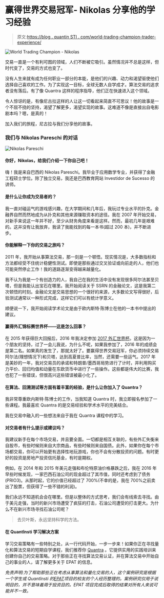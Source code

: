 # 赢得世界交易冠军- Nikolas 分享他的学习经验

> 原文:[https://blog . quantin STI . com/world-trading-champion-trader-experience/](https://blog.quantinsti.com/world-trading-champion-trader-experience/)

![World Trading Champion - Nikolas](../Images/31418f192045b9aaaf3dec007edc8a52.png)

交易一直是一个有利可图的领域，人们不断被它吸引。虽然情况并不总是这样，但时代变了，交易的方式也变了。

没有人生来就有成为任何职业一部分的本能，是他们的兴趣、动力和渴望驱使他们选择自己喜欢的工作。为了实现这一目标，全球无数人自学成才。算法交易的追求者没有落后。有了像 Quantra 这样的程序指导，他们正在快速进入这个领域。

令人惊讶的是，有像尼古拉这样的人让这一切看起来简直不可思议！他的故事是一个不屈不挠的坚持，渴望了解更多，渴望实现的故事。这难道不像是直接出自电影剧本吗？嗯，是真的！

加入我们的旅程，尼古拉与我们分享他的故事。

### **我们与 Nikolas Pareschi 的对话**

![Nikolas Pareschi](../Images/6cdc1c61d2457b8470ea0519886fd4f5.png)

#### 你好，Nikolas，给我们介绍一下你自己吧！

嗨！我是来自巴西的 Nikolas Pareschi。我毕业于应用数学专业，并获得了金融工程硕士学位。除了独立交易，我还是巴西教育网站 Investidor de Sucesso 的讲师。

#### 是什么让你成为交易者的？

我一直对碰运气的游戏感兴趣，在大学期间和几年后，我玩过专业水平的扑克。金融界自然而然地成为从扑克和其他来源赚取资本的途径。我在 2007 年开始交易，对新手来说这一年并不好，至少从财务角度来看是这样。然而，最初几年是艰难的。这并没有让我放弃，我读了我能找到的每一本书(超过 200 本)，并不断进步。

#### 你能解释一下你的交易之旅吗？

2011 年，我开始从事算法交易，那一刻是一个顿悟。现实情况是，大多数指标和方法都经受不住统计稳健性测试。即使是那些通过交叉验证或向前走的人，他们也可能突然停止工作！我的道路逐渐变得越来越量化。

我不认为我是一个有创造力的人，我自己在我的生活中没有发现很多阿尔法甚至贝塔，但是我能认出宝石在哪里。我开始阅读关于 SSRN 的金融论文，这是我第二次顿悟的时刻。金融论文是交易思想的一个很好的来源，大多数论文写得很好，后验测试通常以一种形式完成，这样它们可以有统计学意义。

顺便说一下，我开始阅读学术论文是由于欧内斯特·陈博士在他的一本书中提出的建议。

#### **赢得外汇锦标赛世界杯——这是怎么回事？**

在 2015 年获得巨大回报后，2016 年我决定参加 [2017 外汇世界杯](https://www.worldcupchampionships.com/live-stats-3-2-2)。这是因为一个朋友的坚持，过了一会儿我说，为什么不呢，如果我参加了，2016 年的成绩会是第二名。如果真的发生了，那就太好了。要赢得世界交易冠军，你必须持续交易阿尔法(理想情况下)和贝塔，达到高夏普比率，当然，还需要一些运气。2017 年是美妙的一年，我对交易员的承诺和特朗普/墨西哥局势进行了计时，并利用购买力平价、回归均值和动量在东欧货币中进行了一些操作。这些都是伟大的比赛，我也犯了一些错误，但很高兴这些错误被最小化了。

#### **在算法、回溯测试等方面有着丰富的经验，是什么让你加入了 Quantra？**

我非常尊重欧内斯特·陈博士的工作，当我知道 Quantra 时，我立即报名参加了一些课程。我最喜欢 Quantra 的是交易经验和学术水平的完美结合。

我在交易中融入的一些想法来自于我在 Quantra 课程中的学习。

#### 对交易者有什么提示或建议吗？

我建议新手在每个市场交易，并且要全面。一切都是相互关联的，有些外汇失衡来自股市，有些时候则来自大宗商品，有些时候则来自国债。此外，如果你在每个市场都交易，你可以开始更有选择性地玩游戏，你也不会有分散投资的问题。有时更好的投资是房地产投资信托基金，有时是期权。

例如，在 2014 年和 2015 年美元走强和布伦特原油价格暴跌之后，我在 2016 年早些时候发现，一家巴西石油公司的现金超过了其市值，同时还考虑到了债务(PRIO3)。从那时起，它的价值已经超过了 700%(不幸的是，我在 700%之前卖出了股票，但获得了一些不错的利润)。

我们永远不知道机会会在哪里。但是以整体的方式思考，我们会有线索去寻找。由于美元走强，当时的新兴市场遭受了疯狂的打击，石油公司遭受的打击更大。为什么不在新兴市场寻找石油公司呢？

> 去贝叶斯，永远坚持科学的方法。

#### **在 QuantInsti 学习解决方案**

学习交易策略有一些特别之处，从一行代码开始，一步一步来！如果你正在寻找量化和算法交易的短期自学课程，我们推荐你 [Quantra](https://quantra.quantinsti.com/) 。它提供实用的实践培训来创建你自己的交易策略。对于那些正在寻找算法交易认证，并在算法交易中开始自己的事业的人，请了解更多关于 EPAT 的信息。

*免责声明:为了帮助那些正在考虑从事算法和量化交易的人，这个案例研究是根据一个学生或 QuantInsti 的[EPAT](https://www.quantinsti.com/EPAT)项目的校友的个人经历整理的。案例研究仅用于说明目的，并不意味着用于投资目的。EPAT 项目完成后取得的结果对所有人来说可能并不一致。*